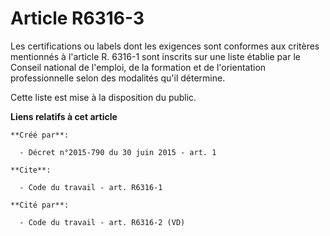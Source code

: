 # Article R6316-3

Les certifications ou labels dont les exigences sont conformes aux critères mentionnés à l'article R. 6316-1 sont inscrits
sur une liste établie par le Conseil national de l'emploi, de la formation et de l'orientation professionnelle selon des
modalités qu'il détermine. 

Cette liste est mise à la disposition du public.

**Liens relatifs à cet article**

	**Créé par**:

	  - Décret n°2015-790 du 30 juin 2015 - art. 1

	**Cite**:

	  - Code du travail - art. R6316-1

	**Cité par**:

	  - Code du travail - art. R6316-2 (VD)
